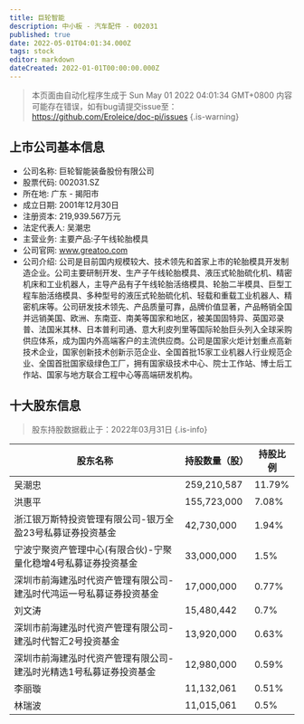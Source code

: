 ```yaml
---
title: 巨轮智能
description: 中小板 - 汽车配件 - 002031
published: true
date: 2022-05-01T04:01:34.000Z
tags: stock
editor: markdown
dateCreated: 2022-01-01T00:00:00.000Z
---
```


> 本页面由自动化程序生成于 Sun May 01 2022 04:01:34 GMT+0800
> 内容可能存在错误，如有bug请提交issue至：https://github.com/Eroleice/doc-pi/issues
{.is-warning}

## 上市公司基本信息
- 公司名称: 巨轮智能装备股份有限公司
- 股票代码: 002031.SZ
- 所在地: 广东 - 揭阳市
- 成立日期: 2001年12月30日
- 注册资本: 219,939.567万元
- 法定代表人: 吴潮忠
- 主营业务: 主要产品:子午线轮胎模具
- 公司官网: www.greatoo.com
- 公司介绍: 公司是目前国内规模较大、技术领先和首家上市的轮胎模具开发制造企业。公司主要研制开发、生产子午线轮胎模具、液压式轮胎硫化机、精密机床和工业机器人，主导产品有子午线轮胎活络模具、轮胎二半模具、巨型工程车胎活络模具、多种型号的液压式轮胎硫化机、轻载和重载工业机器人、精密机床等。公司研发技术领先、产品质量可靠，品牌价值显著，产品畅销全国并远销美国、欧洲、东南亚、南美等国家和地区，被美国固特异、英国邓录普、法国米其林、日本普利司通、意大利皮列里等国际轮胎巨头列入全球采购供应体系，成为国内外高端客户的主流供应商。公司是国家火炬计划重点高新技术企业，国家创新技术创新示范企业、全国首批15家工业机器人行业规范企业、全国首批国家级绿色工厂，拥有国家级技术中心、院士工作站、博士后工作站、国家与地方联合工程中心等高端研发机构。


## 十大股东信息
> 股东持股数据截止于：2022年03月31日
{.is-info}

| 股东名称 | 持股数量（股） | 持股比例 |
| --- | --- | --- |
| 吴潮忠 | 259,210,587 | 11.79% |
| 洪惠平 | 155,723,000 | 7.08% |
| 浙江银万斯特投资管理有限公司-银万全盈23号私募证券投资基金 | 42,730,000 | 1.94% |
| 宁波宁聚资产管理中心(有限合伙)-宁聚量化稳增4号私募证券投资基金 | 33,000,000 | 1.5% |
| 深圳市前海建泓时代资产管理有限公司-建泓时代鸿运一号私募证券投资基金 | 17,000,000 | 0.77% |
| 刘文涛 | 15,480,442 | 0.7% |
| 深圳市前海建泓时代资产管理有限公司-建泓时代智汇2号投资基金 | 13,920,000 | 0.63% |
| 深圳市前海建泓时代资产管理有限公司-建泓时光精选1号私募证券投资基金 | 12,980,000 | 0.59% |
| 李丽璇 | 11,132,061 | 0.51% |
| 林瑞波 | 11,015,061 | 0.5% |




